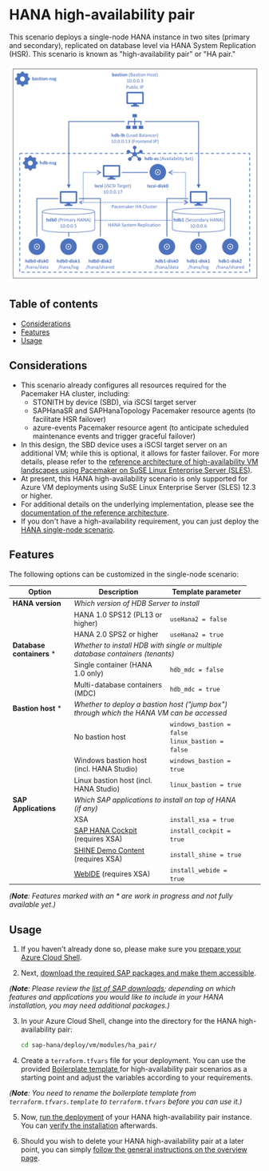 # HANA high-availability pair

This scenario deploys a single-node HANA instance in two sites (primary and secondary), replicated on database level via HANA System Replication (HSR). This scenario is known as "high-availability pair" or "HA pair."

<img src="https://raw.githubusercontent.com/Azure/sap-hana/1790182ba0e00a0731d48560573c00fba79b553b/deploy/vm/modules/ha_pair/sld-hapair.png" alt="Landscape Diagram" width="800"/>

## Table of contents

- [Considerations](#considerations)
- [Features](#features)
- [Usage](#usage)

## Considerations
- This scenario already configures all resources required for the Pacemaker HA cluster, including:
  - STONITH by device (SBD), via iSCSI target server
  - SAPHanaSR and SAPHanaTopology Pacemaker resource agents (to facilitate HSR failover)
  - azure-events Pacemaker resource agent (to anticipate scheduled maintenance events and trigger graceful failover)
- In this design, the SBD device uses a iSCSI target server on an additional VM; while this is optional, it allows for faster failover. For more details, please refer to the [reference architecture of high-availability VM landscapes using Pacemaker on SuSE Linux Enterprise Server (SLES)](https://docs.microsoft.com/en-us/azure/virtual-machines/workloads/sap/high-availability-guide-suse-pacemaker).
- At present, this HANA high-availability scenario is only supported for Azure VM deployments using SuSE Linux Enterprise Server (SLES) 12.3 or higher.
- For additional details on the underlying implementation, please see the [documentation of the reference architecture](https://docs.microsoft.com/en-us/azure/virtual-machines/workloads/sap/sap-hana-high-availability).
- If you don't have a high-availability requirement, you can just deploy the [HANA single-node scenario](../single_node_hana).

## Features

The following options can be customized in the single-node scenario:

| Option  | Description | Template parameter  |
| ------------ | ------------------------ | ------------ |
| **HANA version**  <td colspan=3> *Which version of HDB Server to install*
|   | HANA 1.0 SPS12 (PL13 or higher)  | `useHana2 = false`  |
|   | HANA 2.0 SPS2 or higher  | `useHana2 = true`  |
| **Database containers** * <td colspan=3> *Whether to install HDB with single or multiple database containers (tenants)*
|   | Single container (HANA 1.0 only)  | `hdb_mdc = false`  |
|   | Multi-database containers (MDC)  | `hdb_mdc = true`   |
| **Bastion host** * <td colspan=3> *Whether to deploy a bastion host ("jump box") through which the HANA VM can be accessed*
|   | No bastion host  | `windows_bastion = false`<br/>`linux_bastion = false`  |
|   | Windows bastion host (incl. HANA Studio)  | `windows_bastion = true`  |
|   | Linux bastion host (incl. HANA Studio)  | `linux_bastion = true`  |
| **SAP Applications**  <td colspan=3> *Which SAP applications to install on top of HANA (if any)*
|   | XSA  | `install_xsa = true`  |
|   | [SAP HANA Cockpit](https://help.sap.com/viewer/6b94445c94ae495c83a19646e7c3fd56/2.0.03/en-US/da25cad976064dc0a24a1b0ee9b62525.html) (requires XSA) | `install_cockpit = true`  |
|   | [SHINE Demo Content](https://blogs.saphana.com/2014/03/10/shine-sap-hana-interactive-education/) (requires XSA)  | `install_shine = true`  |
|   | [WebIDE](https://developers.sap.com/topics/sap-webide.html) (requires XSA)  | `install_webide = true`  |

 *(**Note**: Features marked with an * are work in progress and not fully available yet.)*

## Usage

1. If you haven't already done so, please make sure you [prepare your Azure Cloud Shell](https://github.com/Azure/sap-hana#preparing-your-azure-cloud-shell).

2. Next, [download the required SAP packages and make them accessible](https://github.com/Azure/sap-hana#getting-the-sap-packages).

 *(**Note**: Please review the [list of SAP downloads](https://github.com/Azure/sap-hana#required-sap-downloads); depending on which features and applications you would like to include in your HANA installation, you may need additional packages.)*

3. In your Azure Cloud Shell, change into the directory for the HANA high-availability pair:

    ```sh
    cd sap-hana/deploy/vm/modules/ha_pair/

4. Create a `terraform.tfvars` file for your deployment. You can use the provided [Boilerplate template ](terraform.tfvars.template) for high-availability pair scenarios as a starting point and adjust the variables according to your requirements.

 *(**Note**: You need to rename the boilerplate template from `terraform.tfvars.template` to `terraform.tfvars` before you can use it.)*

5. Now, [run the deployment](https://github.com/Azure/sap-hana#running-the-deployment) of your HANA high-availability pair instance. You can [verify the installation](https://github.com/Azure/sap-hana#verifying-the-deployment) afterwards.

6. Should you wish to delete your HANA high-availability pair at a later point, you can simply [follow the general instructions on the overview page](https://github.com/Azure/sap-hana#deleting-the-deployment).
